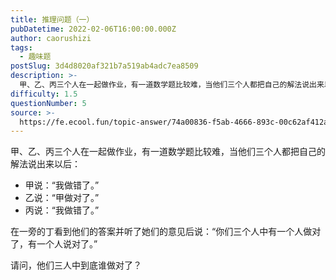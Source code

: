 ```yaml
---
title: 推理问题（一）
pubDatetime: 2022-02-06T16:00:00.000Z
author: caorushizi
tags:
  - 趣味题
postSlug: 3d4d8020af321b7a519ab4adc7ea8509
description: >-
  甲、乙、丙三个人在一起做作业，有一道数学题比较难，当他们三个人都把自己的解法说出来以后：*甲说：“我做错了。”*乙说：“甲做对了。”*丙说：“我做错了。”在一旁的丁看到他们的答案并听了她们的意见后说：
difficulty: 1.5
questionNumber: 5
source: >-
  https://fe.ecool.fun/topic-answer/74a00836-f5ab-4666-893c-00c62af412a3?orderBy=updateTime&order=desc&tagId=17
---
```


甲、乙、丙三个人在一起做作业，有一道数学题比较难，当他们三个人都把自己的解法说出来以后：

- 甲说：“我做错了。”
- 乙说：“甲做对了。”
- 丙说：“我做错了。”

在一旁的丁看到他们的答案并听了她们的意见后说：“你们三个人中有一个人做对了，有一个人说对了。”

请问，他们三人中到底谁做对了？
